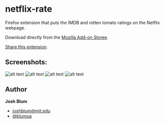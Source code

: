 netflix-rate
================

Firefox extension that puts the IMDB and rotten tomato ratings on the Netflix webpage.

Download directly from the <a href="https://addons.mozilla.org/en-us/firefox/addon/netflix-rate/" target="_blank">Mozilla Add-on Storee</a>.

<a href="http://netflix.burtonthird.com" target="_blank">Share this extension</a>.

## Screenshots:

![alt text](http://netflix.burtonthird.com/static/img/screenshots/main-fresh.png "main fresh")
![alt text](http://netflix.burtonthird.com/static/img/screenshots/search-page.png "search page")
![alt text](http://netflix.burtonthird.com/static/img/screenshots/queue-rotten.png "queue rotten")
![alt text](http://netflix.burtonthird.com/static/img/screenshots/dvd-fresh.png "dvd fresh")

## Author

**Josh Blum**
+ [joshblum@mit.edu](mailto:joshblum@mit.edu)
+ [@blumua](https://twitter.com/blumua)
